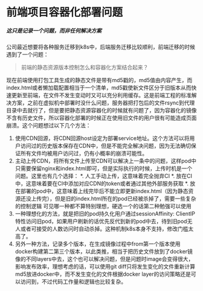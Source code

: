 # 前端项目容器化部署问题

##### 这只是记录一个问题，而非任何解决方案

公司最近想要将各种服务迁移到k8s中，后端服务迁移比较顺利，前端迁移的时候遇到了一个问题：

> 前端的静态资源版本控制怎么和容器化方案结合起来？

现在前端使用打包工具生成的静态文件是带有md5戳的，md5值由内容产生，而index.html或者懒加载配置相当于一个清单，md5戳使新文件区分于旧版本从而快速更新至前端，在文件不发生变动时又可以充分利用缓存。这是前端工程的标准解决方案，之前在虚拟机中部署时没什么问题，服务器把打包后的文件rsync到代理目录中去就行了，但是要把静态资源容器化的时候就有问题了，因为容器化的镜像不含有历史文件，所以容器化部署的时候正在使用旧文件的用户很有可能造成页面崩溃。这个问题想过以下几个方法：

1. 使用CDN回源，将CDN回源host设定为部署service地址。这个方法可以将用户访问过的历史版本保存在CDN中，但是不能完全解决问题，因为无法确切保证所有文件均被用户访问过，仍有小概率的崩溃可能性。
2. 主动上传CDN，将所有文件上传至CDN可以解决上一条中的问题，这样pod中只需要保留nginx和index.html即可，但是实际执行的时候，上传时机是一个问题。这里也有几个选择：
    *. 人工手动上传，这意味着完全抛弃CI
    *. 放在CI中，这意味着要在CI中添加对应CDN的token或者通过其他外部服务获取
    *. 放在部署的pod中，这意味着上线完毕后不能立即更新index.html（因为静态资源还没上传完），但是旧的index.html所在的pod已经被杀掉了，需要一些复杂的控制逻辑
可见哪一种都不算特别理想，硬选一个的话第二种勉强可以使用
3. 一种理想化的方法，就是把旧的pod持久化用户通过sessionAffinity: ClientIP特性访问旧pod，如果用户刷新的话优先反代到新的pod中去，待到旧pod无人或者可接受的人数访问时自动杀掉。这种机制k8s本身不支持，修改门槛太高了。
4. 另外一种方法，记录多个版本，在生成镜像过程中from第一个版本使用docker构建第二第三个版本，以此类推，相当于把历史文件放到了docker镜像的不同layers中去，这个也可以解决问题，但是问题时image会变得很大，影响发布效率，理想考虑的话，可以使用git diff只将发生变化的文件重新计算md5放进docker中，而不发生变化的文件根据docker layer的访问策略还是可以访问到，不过代码工作量和逻辑也比较复杂。